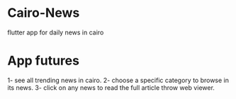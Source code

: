 # Cairo-News
 flutter app for daily news in cairo
 
 # App futures
 1- see all trending news in cairo.
 2- choose a specific category to browse in its news.
 3- click on any news to read the full article throw web viewer. 
